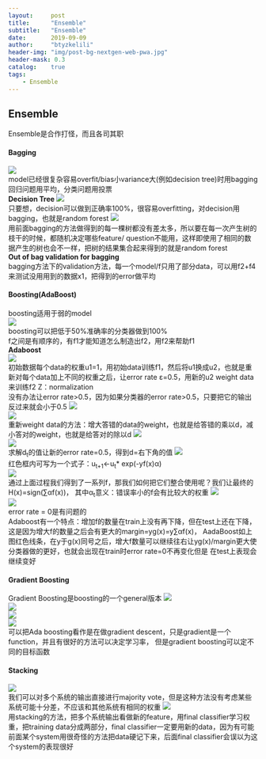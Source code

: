 ```yaml
---
layout:     post
title:      "Ensemble"
subtitle:   "Ensemble"
date:       2019-09-09
author:     "btyzkelili"
header-img: "img/post-bg-nextgen-web-pwa.jpg"
header-mask: 0.3
catalog:    true
tags:
    - Ensemble
---  
```

## Ensemble
Ensemble是合作打怪，而且各司其职
#### Bagging
![](/img/lhy_ml/ensemble-1.jpg)  
model已经很复杂容易overfit/bias小variance大(例如decision tree)时用bagging  
回归问题用平均，分类问题用投票  
**Decision Tree**
![](/img/lhy_ml/ensemble-2.jpg)  
只要想，decision可以做到正确率100%，很容易overfitting，对decision用bagging，也就是random forest
![](/img/lhy_ml/ensemble-3.jpg)  
用前面bagging的方法做得到的每一棵树都没有差太多，所以要在每一次产生树的枝干的时候，都随机决定哪些feature/
question不能用，这样即使用了相同的数据产生的树也会不一样，把树的结果集合起来得到的就是random forest    
**Out of bag validation for bagging**   
bagging方法下的validation方法，每一个model/f只用了部分data，可以用f2+f4来测试没用用到的数据x1，把得到的error做平均

#### Boosting(AdaBoost)
boosting适用于弱的model  
![](/img/lhy_ml/ensemble-4.jpg)  
boosting可以把低于50%准确率的分类器做到100%  
f之间是有顺序的，有f1才能知道怎么制造出f2，用f2来帮助f1  
**Adaboost**  
![](/img/lhy_ml/ensemble-6.jpg)  
初始数据每个data的权重u1=1，用初始data训练f1，然后将u1换成u2，也就是重新对每个data加上不同的权重之后，让error rate ε=0.5，用新的u2 weight data来训练f2
Z：normalization  
没有办法让error rate>0.5，因为如果分类器的error rate>0.5，只要把它的输出反过来就会小于0.5
![](/img/lhy_ml/ensemble-5.jpg)  
![](/img/lhy_ml/ensemble-7.jpg)  
重新weight data的方法：增大答错的data的weight，也就是给答错的乘以d，减小答对的weight，也就是给答对的除以d
![](/img/lhy_ml/ensemble-8.jpg)  
![](/img/lhy_ml/ensemble-9.jpg)  
求解d<sub>t</sub>的值让新的error rate=0.5，得到d=右下角的值
![](/img/lhy_ml/ensemble-10.jpg)  
红色框内可写为一个式子：u<sub>t+1</sub><-u<sub>t</sub>* exp(-yf(x)α)  
![](/img/lhy_ml/ensemble-11.jpg)  
通过上面过程我们得到了一系列f，那我们如何把它们整合使用呢？我们让最终的H(x)=sign(∑αf(x))，
其中α<sub>t</sub>意义：错误率小的f会有比较大的权重
![](/img/lhy_ml/ensemble-12.jpg)  
![](/img/lhy_ml/ensemble-13.jpg)  
error rate = 0是有问题的  
Adaboost有一个特点：增加f的数量在train上没有再下降，但在test上还在下降，这是因为增大f的数量之后会有更大的margin=yg(x)=y∑αf(x)，
AadaBoost如上图红色线条，在y于g(x)同号之后，增大f数量可以继续往右让yg(x)/margin更大使分类器做的更好，也就会出现在train时error rate=0不再变化但是
在test上表现会继续变好

#### Gradient Boosting
Gradient Boosting是boosting的一个general版本
![](/img/lhy_ml/ensemble-14.jpg)  
![](/img/lhy_ml/ensemble-15.jpg)  
![](/img/lhy_ml/ensemble-16.jpg)  
![](/img/lhy_ml/ensemble-17.jpg)  
可以把Ada boosting看作是在做gradient descent，只是gradient是一个function，并且有很好的方法可以决定学习率，
但是gradient boosting可以定不同的目标函数

#### Stacking
![](/img/lhy_ml/ensemble-19.jpg)  
我们可以对多个系统的输出直接进行majority vote，但是这种方法没有考虑某些系统可能十分差，不应该和其他系统有相同的权重
![](/img/lhy_ml/ensemble-18.jpg)  
用stacking的方法，把多个系统输出看做新的feature，用final classifier学习权重，把training data分成两部分，final classifier一定要用新的data，因为有可能前面某个system用很奇怪的方法把data硬记下来，后面final classifier会误以为这个system的表现很好
